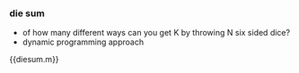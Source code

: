 ### die sum
- of how many different ways can you get K by throwing N six sided dice?
- dynamic programming approach

{{diesum.m}}